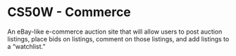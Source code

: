 # CS50W - Commerce

An eBay-like e-commerce auction site that will allow users to post auction listings, place bids on listings, comment on those listings, and add listings to a “watchlist.”

